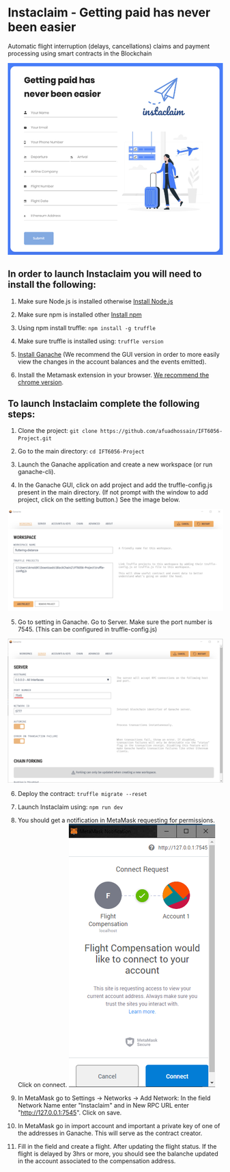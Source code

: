 # Instaclaim - Getting paid has never been easier
Automatic flight interruption (delays, cancellations) claims and payment processing using smart contracts in the Blockchain

![alt text](./images/instaclaim.jpg)

## In order to launch Instaclaim you will need to install the following:

1. Make sure Node.js is installed otherwise [Install Node.js](https://nodejs.org/en/)

2. Make sure npm is installed other [Install npm](https://www.npmjs.com/get-npm)

3. Using npm install truffle:
`npm install -g truffle`

4. Make sure truffle is installed using: `truffle version`

5. [Install Ganache](https://www.trufflesuite.com/ganache) (We recommend the GUI version in order to more easily view the changes in the account balances and the events emitted).

6. Install the Metamask extension in your browser. [We recommend the chrome version](https://chrome.google.com/webstore/detail/metamask/nkbihfbeogaeaoehlefnkodbefgpgknn?hl=en).

## To launch Instaclaim complete the following steps:

1. Clone the project: `git clone https://github.com/afuadhossain/IFT6056-Project.git`

2. Go to the main directory: `cd IFT6056-Project`

3. Launch the Ganache application and create a new workspace (or run ganache-cli).

4. In the Ganache GUI, click on add project and add the truffle-config.js present in the main directory. (If not prompt with the window to add project, click on the setting button.) See the image below.

![Ganache](./images/ganache.png)

5. Go to setting in Ganache. Go to Server. Make sure the port number is 7545. (This can be configured in truffle-config.js)

![Server](./images/server.png)

6. Deploy the contract: `truffle migrate --reset`

7. Launch Instaclaim using: `npm run dev`

8. You should get a notification in MetaMask requesting for permissions. Click on connect.
![Metamask](./images/metamask.png)

9. In MetaMask go to Settings -> Networks -> Add Network: In the field Network Name enter "Instaclaim" and in New RPC URL enter "http://127.0.0.1:7545". Click on save.

10. In MetaMask go in import account and important a private key of one of the addresses in Ganache. This will serve as the contract creator.

11. Fill in the field and create a flight. After updating the flight status. If the flight is delayed by 3hrs or more, you should see the balanche updated in the account associated to the compensation address.